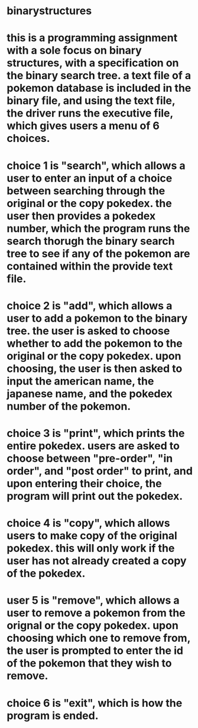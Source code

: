 # binarystructures
# this is a programming assignment with a sole focus on binary structures, with a specification on the binary search tree. a text file of a pokemon database is included in the binary file, and using the text file, the driver runs the executive file, which gives users a menu of 6 choices. 
# choice 1 is "search", which allows a user to enter an input of a choice between searching through the original or the copy pokedex. the user then provides a pokedex number, which the program runs the search thorugh the binary search tree to see if any of the pokemon are contained within the provide text file. 
# choice 2 is "add", which allows a user to add a pokemon to the binary tree. the user is asked to choose whether to add the pokemon to the original or the copy pokedex. upon choosing, the user is then asked to input the american name, the japanese name, and the pokedex number of the pokemon. 
# choice 3 is "print", which prints the entire pokedex. users are asked to choose between "pre-order", "in order", and "post order" to print, and upon entering their choice, the program will print out the pokedex. 
# choice 4 is "copy", which allows users to make copy of the original pokedex. this will only work if the user has not already created a copy of the pokedex. 
# user 5 is "remove", which allows a user to remove a pokemon from the orignal or the copy pokedex. upon choosing which one to remove from, the user is prompted to enter the id of the pokemon that they wish to remove.
# choice 6 is "exit", which is how the program is ended. 
